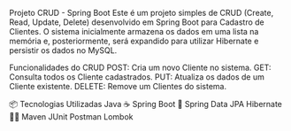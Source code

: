 Projeto CRUD - Spring Boot
Este é um projeto simples de CRUD (Create, Read, Update, Delete) desenvolvido em Spring Boot para Cadastro de Clientes. O sistema inicialmente armazena os dados em uma lista na memória e, posteriormente, será expandido para utilizar Hibernate e persistir os dados
no MySQL.

Funcionalidades do CRUD
POST: Cria um novo Cliente no sistema.
GET: Consulta todos os Cliente cadastrados.
PUT: Atualiza os dados de um Cliente existente.
DELETE: Remove um  Clientes do sistema.

📦 Tecnologias Utilizadas
    Java ☕
    Spring Boot 🌱
    Spring Data JPA 
    Hibernate 🧑‍💻 
    Maven 
    JUnit
    Postman 
    Lombok


